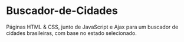 # Buscador-de-Cidades
Páginas HTML &amp; CSS, junto de JavaScript e Ajax para um buscador de cidades brasileiras, com base no estado selecionado.
